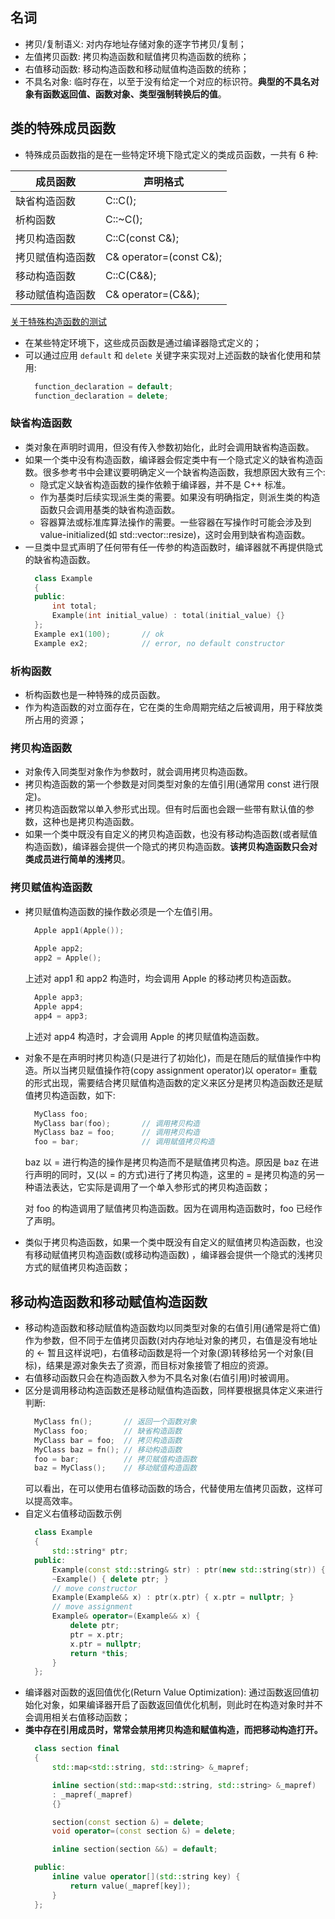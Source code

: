 
## 名词
- 拷贝/复制语义: 对内存地址存储对象的逐字节拷贝/复制；
- 左值拷贝函数: 拷贝构造函数和赋值拷贝构造函数的统称；
- 右值移动函数: 移动构造函数和移动赋值构造函数的统称；
- 不具名对象: 临时存在，以至于没有给定一个对应的标识符。**典型的不具名对象有函数返回值、函数对象、类型强制转换后的值**。

## 类的特殊成员函数
- 特殊成员函数指的是在一些特定环境下隐式定义的类成员函数，一共有 6 种:

|    成员函数      |         声明格式         |
|------------------|--------------------------|
| 缺省构造函数     | C::C();                  |
| 析构函数         | C::~C();                 |
| 拷贝构造函数     | C::C(const C&);          |
| 拷贝赋值构造函数 | C& operator=(const C&);  |
| 移动构造函数     | C::C(C&&);               |
| 移动赋值构造函数 | C& operator=(C&&);       |

[关于特殊构造函数的测试](tests/01_construct.cpp)

- 在某些特定环境下，这些成员函数是通过编译器隐式定义的；
- 可以通过应用 `default` 和 `delete` 关键字来实现对上述函数的缺省化使用和禁用:
  ```c++
    function_declaration = default;
    function_declaration = delete;
  ```

### 缺省构造函数
- 类对象在声明时调用，但没有传入参数初始化，此时会调用缺省构造函数。
- 如果一个类中没有构造函数，编译器会假定类中有一个隐式定义的缺省构造函数。很多参考书中会建议要明确定义一个缺省构造函数，我想原因大致有三个:
    + 隐式定义缺省构造函数的操作依赖于编译器，并不是 C++ 标准。
    + 作为基类时后续实现派生类的需要。如果没有明确指定，则派生类的构造函数只会调用基类的缺省构造函数。
    + 容器算法或标准库算法操作的需要。一些容器在写操作时可能会涉及到 value-initialized(如 std::vector::resize)，这时会用到缺省构造函数。
- 一旦类中显式声明了任何带有任一传参的构造函数时，编译器就不再提供隐式的缺省构造函数。
  ```c++
    class Example
    {
    public:
        int total;
        Example(int initial_value) : total(initial_value) {}
    };
    Example ex1(100);       // ok
    Example ex2;            // error, no default constructor
  ```

### 析构函数
- 析构函数也是一种特殊的成员函数。
- 作为构造函数的对立面存在，它在类的生命周期完结之后被调用，用于释放类所占用的资源；

### 拷贝构造函数
- 对象传入同类型对象作为参数时，就会调用拷贝构造函数。
- 拷贝构造函数的第一个参数是对同类型对象的左值引用(通常用 const 进行限定)。
- 拷贝构造函数常以单入参形式出现。但有时后面也会跟一些带有默认值的参数，这种也是拷贝构造函数。
- 如果一个类中既没有自定义的拷贝构造函数，也没有移动构造函数(或者赋值构造函数)，编译器会提供一个隐式的拷贝构造函数。**该拷贝构造函数只会对类成员进行简单的浅拷贝**。

### 拷贝赋值构造函数
- 拷贝赋值构造函数的操作数必须是一个左值引用。
  ```c++
    Apple app1(Apple());
    
    Apple app2;
    app2 = Apple();
  ```
  上述对 app1 和 app2 构造时，均会调用 Apple 的移动拷贝构造函数。
  ```c++
    Apple app3;
    Apple app4;
    app4 = app3;
  ```
  上述对 app4 构造时，才会调用 Apple 的拷贝赋值构造函数。
- 对象不是在声明时拷贝构造(只是进行了初始化)，而是在随后的赋值操作中构造。所以当拷贝赋值操作符(copy assignment operator)以 operator= 重载的形式出现，需要结合拷贝赋值构造函数的定义来区分是拷贝构造函数还是赋值拷贝构造函数，如下:
  ```c++
    MyClass foo;
    MyClass bar(foo);       // 调用拷贝构造
    MyClass baz = foo;      // 调用拷贝构造
    foo = bar;              // 调用赋值拷贝构造
  ```
  baz 以 = 进行构造的操作是拷贝构造而不是赋值拷贝构造。原因是 baz 在进行声明的同时，又(以 = 的方式)进行了拷贝构造，这里的 = 是拷贝构造的另一种语法表达，它实际是调用了一个单入参形式的拷贝构造函数；
  
  对 foo 的构造调用了赋值拷贝构造函数。因为在调用构造函数时，foo 已经作了声明。

- 类似于拷贝构造函数，如果一个类中既没有自定义的赋值拷贝构造函数，也没有移动赋值拷贝构造函数(或移动构造函数)
  ，编译器会提供一个隐式的浅拷贝方式的赋值拷贝构造函数；
 
## 移动构造函数和移动赋值构造函数
- 移动构造函数和移动赋值构造函数均以同类型对象的右值引用(通常是将亡值)作为参数，但不同于左值拷贝函数(对内存地址对象的拷贝，右值是没有地址的 <- 暂且这样说吧)，右值移动函数是将一个对象(源)转移给另一个对象(目标)，结果是源对象失去了资源，而目标对象接管了相应的资源。
- 右值移动函数只会在构造函数入参为不具名对象(右值引用)时被调用。
- 区分是调用移动构造函数还是移动赋值构造函数，同样要根据具体定义来进行判断:
  ```c++
    MyClass fn();       // 返回一个函数对象
    MyClass foo;        // 缺省构造函数
    MyClass bar = foo;  // 拷贝构造函数
    MyClass baz = fn(); // 移动构造函数
    foo = bar;          // 拷贝赋值构造函数
    baz = MyClass();    // 移动赋值构造函数
  ```
  可以看出，在可以使用右值移动函数的场合，代替使用左值拷贝函数，这样可以提高效率。
- 自定义右值移动函数示例
  ```c++
    class Example
    {
        std::string* ptr;
    public:
        Example(const std::string& str) : ptr(new std::string(str)) {}
        ~Example() { delete ptr; }
        // move constructor
        Example(Example&& x) : ptr(x.ptr) { x.ptr = nullptr; }
        // move assignment
        Example& operator=(Example&& x) {
            delete ptr;
            ptr = x.ptr;
            x.ptr = nullptr;
            return *this;
        }
    };
  ```
- 编译器对函数的返回值优化(Return Value Optimization): 通过函数返回值初始化对象，如果编译器开启了函数返回值优化机制，则此时在构造对象时并不会调用相关右值移动函数；
- **类中存在引用成员时，常常会禁用拷贝构造和赋值构造，而把移动构造打开。**
  ```c++
    class section final
    {
        std::map<std::string, std::string> &_mapref;

        inline section(std::map<std::string, std::string> &_mapref)
        : _mapref(_mapref)
        {}

        section(const section &) = delete;
        void operator=(const section &) = delete;

        inline section(section &&) = default;

    public:
        inline value operator[](std::string key) {
            return value(_mapref[key]);
        }
    };
  ```

